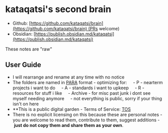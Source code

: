 # kataqatsi's second brain

- Github: [https://github.com/kataqatsi/brain](https://github.com/kataqatsi/brain) (PRs welcome)
- Obsidian: [https://publish.obsidian.md/kataqatsi](https://publish.obsidian.md/kataqatsi)

These notes are "raw"

## User Guide

- I will rearrange and rename at any time with no notice
- The folders are named in [PARA](https://fortelabs.co/blog/para/) format - optimizing for:
    - P - nearterm projects i want to do
    - A - standards i want to upkeep
    - R - resources for stuff i like
    - Archive - for misc past junk i dont see myself needing anymore
    - not everything is public, sorry if your thing isn't on here
- **This is a public digital garden - Terms of Service: [TOS](TOS.md)
- There is no explicit licensing on this because these are personal notes - you are welcome to read them, contribute to them, suggest additions - **just do not copy them and share them as your own**.